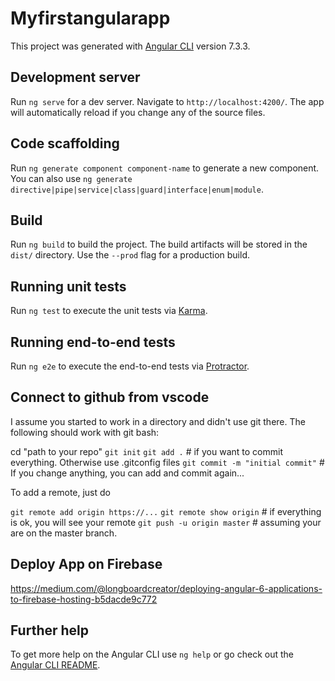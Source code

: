 # Myfirstangularapp

This project was generated with [Angular CLI](https://github.com/angular/angular-cli) version 7.3.3.

## Development server

Run `ng serve` for a dev server. Navigate to `http://localhost:4200/`. The app will automatically reload if you change any of the source files.

## Code scaffolding

Run `ng generate component component-name` to generate a new component. You can also use `ng generate directive|pipe|service|class|guard|interface|enum|module`.

## Build

Run `ng build` to build the project. The build artifacts will be stored in the `dist/` directory. Use the `--prod` flag for a production build.

## Running unit tests

Run `ng test` to execute the unit tests via [Karma](https://karma-runner.github.io).

## Running end-to-end tests

Run `ng e2e` to execute the end-to-end tests via [Protractor](http://www.protractortest.org/).


## Connect to github from vscode

I assume you started to work in a directory and didn't use git there. The following should work with git bash:

cd "path to your repo"
`git init`
`git add .` # if you want to commit everything. Otherwise use .gitconfig files
`git commit -m "initial commit"` # If you change anything, you can add and commit again...

To add a remote, just do

`git remote add origin https://...`
`git remote show origin` # if everything is ok, you will see your remote
`git push -u origin master` # assuming your are on the master branch.


## Deploy App on Firebase
https://medium.com/@longboardcreator/deploying-angular-6-applications-to-firebase-hosting-b5dacde9c772

## Further help

To get more help on the Angular CLI use `ng help` or go check out the [Angular CLI README](https://github.com/angular/angular-cli/blob/master/README.md).
